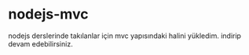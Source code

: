 # nodejs-mvc
nodejs derslerinde takılanlar için mvc yapısındaki halini yükledim.
indirip devam edebilirsiniz.
